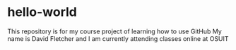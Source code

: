 # hello-world
This repository is for my course project of learning how to use GitHub
My name is David Fletcher and I am currently attending classes online at OSUIT
